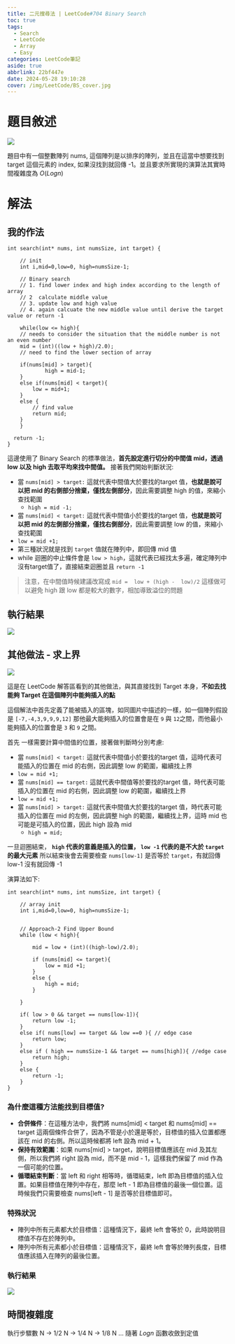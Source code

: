 ```yaml
---
title: 二元搜尋法 | LeetCode#704 Binary Search
toc: true
tags:
  - Search
  - LeetCode
  - Array
  - Easy
categories: LeetCode筆記
aside: true
abbrlink: 22bf447e
date: 2024-05-28 19:10:28
cover: /img/LeetCode/BS_cover.jpg
---
```


# 題目敘述

![](/img/LeetCode/BS_Question.jpeg)

題目中有一個整數陣列 nums, 這個陣列是以排序的陣列，並且在這當中想要找到 target 這個元素的 index, 如果沒找到就回傳 -1。並且要求所實現的演算法其實時間複雜度為 $O(Log n)$


# 解法

## 我的作法


```c=
int search(int* nums, int numsSize, int target) {
    
    // init
    int i,mid=0,low=0, high=numsSize-1;

    // Binary search
    // 1. find lower index and high index according to the length of array
    // 2  calculate middle value
    // 3. update low and high value
    // 4. again calcuate the new middle value until derive the target value or return -1
    
    while(low <= high){
    // needs to consider the situation that the middle number is not an even number
    mid = (int)((low + high)/2.0); 
    // need to find the lower section of array
    
    if(nums[mid] > target){ 
            high = mid-1;  
    }
    else if(nums[mid] < target){
        low = mid+1;
    }
    else {
        // find value
        return mid;
    }
    }
  
  return -1;
}
```

這邊使用了 Binary Search 的標準做法，**首先設定進行切分的中間值 mid，透過 low 以及 high 去取平均來找中間值。** 接著我們開始判斷狀況:
- 當 `nums[mid] > target:` 這就代表中間值大於要找的target 值，**也就是說可以把 mid 的右側部分捨棄，僅找左側部分**，因此需要調整 high 的值，來縮小查找範圍
   - ```high = mid -1;```
-   當 `nums[mid] < target:` 這就代表中間值小於要找的target 值，**也就是說可以把 mid 的左側部分捨棄，僅找右側部分**，因此需要調整 low 的值，來縮小查找範圍
   - ```low = mid +1;```
- 第三種狀況就是找到 `target` 值就在陣列中，即回傳 mid 值
- while 迴圈的中止條件會是 `low > high`，這就代表已經找太多遍，確定陣列中沒有target值了，直接結束迴圈並且 `return -1`

> 注意，在中間值時候建議改寫成 `mid =  low + (high -  low)/2` 這樣做可以避免 high 跟 low 都是較大的數字，相加導致溢位的問題

## 執行結果

![](/img/LeetCode/BS_Result.png)

## 其他做法 -  求上界

![](/img/LeetCode/BS_upper.png)


這是在 LeetCode 解答區看到的其他做法，與其直接找到 Target 本身，**不如去找能夠 Target 在這個陣列中能夠插入的點**

這個解法中首先定義了能被插入的區塊，如同圖片中描述的一樣，如一個陣列假設是 `[-7,-4,3,9,9,9,12]` 那他最大能夠插入的位置會是在 `9` 與 `12`之間，而他最小能夠插入的位置會是 `3` 和 `9` 之間。

首先 一樣需要計算中間值的位置，接著做判斷時分別考慮:

-   當 `nums[mid] < target:` 這就代表中間值小於要找的target 值，這時代表可能插入的位置在 mid 的右側，因此調整 low 的範圍，繼續找上界
   - ```low = mid +1;```
-   當 `nums[mid] == target:` 這就代表中間值等於要找的target 值，時代表可能插入的位置在 mid 的右側，因此調整 low 的範圍，繼續找上界
   - ```low = mid +1;```
- 當 `nums[mid] > target:` 這就代表中間值大於要找的target 值，時代表可能插入的位置在 mid 的左側，因此調整 high 的範圍，繼續找上界，這時 mid 也可能是可插入的位置，因此 high 設為 mid
   - ```high = mid;```

一旦迴圈結束， **`high` 代表的意義是插入的位置， `low -1` 代表的是不大於 `target` 的最大元素** 所以結束後會去需要檢查 `nums[low-1]` 是否等於 `target`，有就回傳 low-1 沒有就回傳 -1


演算法如下:

```c=
int search(int* nums, int numsSize, int target) {
    
    // array init
    int i,mid=0,low=0, high=numsSize-1;

    
    // Approach-2 Find Upper Bound
    while (low < high){

        mid = low + (int)((high-low)/2.0);

        if (nums[mid] <= target){
            low = mid +1;
        }
        else {
            high = mid;
        }

    }

    if( low > 0 && target == nums[low-1]){
        return low -1;
    }
    else if( nums[low] == target && low ==0 ){ // edge case
        return low;
    }
    else if ( high == numsSize-1 && target == nums[high]){ //edge case
        return high;
    }
    else {
        return -1;
    }
}
```

### 為什麼這種方法能找到目標值? 

- **合併條件**：在這種方法中，我們將 nums[mid] < target 和 nums[mid] == target 這兩個條件合併了，因為不管是小於還是等於，目標值的插入位置都應該在 mid 的右側。所以這時候都將 left 設為 mid + 1。
- **保持有效範圍**：如果 nums[mid] > target，說明目標值應該在 mid 及其左側，所以我們將 right 設為 mid，而不是 mid - 1，這樣我們保留了 mid 作為一個可能的位置。
- **循環結束判斷**：當 left 和 right 相等時，循環結束，left 即為目標值的插入位置。如果目標值在陣列中存在，那麼 left - 1 即為目標值的最後一個位置。這時候我們只需要檢查 nums[left - 1] 是否等於目標值即可。

### 特殊狀況

- 陣列中所有元素都大於目標值：這種情況下，最終 left 會等於 0，此時說明目標值不存在於陣列中。
- 陣列中所有元素都小於目標值：這種情況下，最終 left 會等於陣列長度，目標值應該插入在陣列的最後位置。

### 執行結果



![](/img/LeetCode/BS_upper_result.png)

## 時間複雜度

執行步驟數 N -> 1/2 N -> 1/4 N -> 1/8 N ... 隨著 $Log n$ 函數收斂到定值